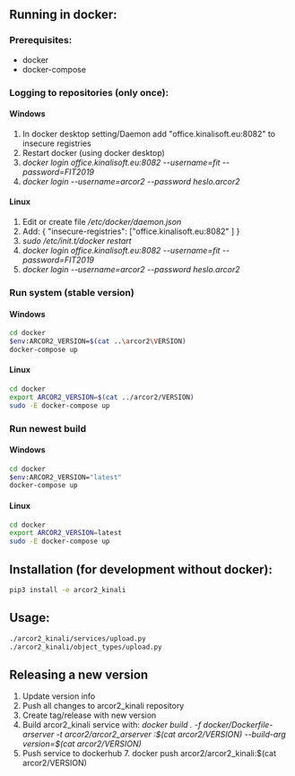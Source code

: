 

## Running in docker:

### Prerequisites:

 - docker
 - docker-compose

### Logging to repositories (only once):
#### Windows 

 1. In docker desktop setting/Daemon add "office.kinalisoft.eu:8082" to insecure registries
 2. Restart docker (using docker desktop)
 3. _docker login office.kinalisoft.eu:8082 --username=fit  --password=FIT2019_
 4. _docker login --username=arcor2 --password heslo.arcor2_

#### Linux

 1. Edit or create file */etc/docker/daemon.json*
 2. Add: 
 {
"insecure-registries": ["office.kinalisoft.eu:8082" ]
}
3. _sudo /etc/init.t/docker restart_
4. _docker login office.kinalisoft.eu:8082 --username=fit  --password=FIT2019_
6. _docker login --username=arcor2 --password heslo.arcor2_


### Run system (stable version)
#### Windows

```bash
cd docker
$env:ARCOR2_VERSION=$(cat ..\arcor2\VERSION)
docker-compose up
```

#### Linux

```bash
cd docker
export ARCOR2_VERSION=$(cat ../arcor2/VERSION)
sudo -E docker-compose up
```

### Run newest build
#### Windows

```bash
cd docker
$env:ARCOR2_VERSION="latest"
docker-compose up
```

#### Linux

```bash
cd docker
export ARCOR2_VERSION=latest
sudo -E docker-compose up
```

## Installation (for development without docker):
```bash
pip3 install -e arcor2_kinali
```

## Usage:
```bash
./arcor2_kinali/services/upload.py
./arcor2_kinali/object_types/upload.py
```

## Releasing a new version
1. Update version info
 2. Push all changes to arcor2_kinali repository
 3. Create tag/release with new version
 5. Build arcor2_kinali service with: _docker build . -f docker/Dockerfile-arserver -t arcor2/arcor2_arserver :\$(cat arcor2/VERSION) --build-arg version=\$(cat arcor2/VERSION)_
 6. Push service to dockerhub
	 7. docker push arcor2/arcor2_kinali:$(cat arcor2/VERSION)
